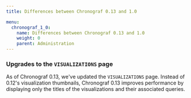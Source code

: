 ```yaml
---
title: Differences between Chronograf 0.13 and 1.0

menu:
  chronograf_1_0:
    name: Differences between Chronograf 0.13 and 1.0
    weight: 0
    parent: Administration
---
```


### Upgrades to the `VISUALIZATIONS` page

As of Chronograf 0.13, we've updated the `VISUALIZATIONS` page.
Instead of 0.12's visualization thumbnails, Chronograf 0.13 improves performance
by displaying only the titles of the visualizations and their associated
queries.
